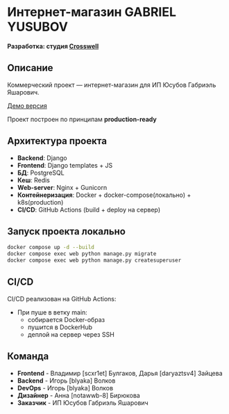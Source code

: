 # Интернет-магазин GABRIEL YUSUBOV
**Разработка: студия [Crosswell](https://crosswell.ru)**
##  Описание
Коммерческий проект — интернет-магазин для ИП Юсубов Габриэль Яшарович.

[Демо версия](https://gy.crosswell.ru)

Проект построен по принципам **production-ready**

## Архитектура проекта
- **Backend**: Django
- **Frontend**: Django templates + JS
- **БД**: PostgreSQL
- **Кеш**: Redis
- **Web-server**: Nginx + Gunicorn
- **Контейнеризация**: Docker + docker-compose(локально) + k8s(production)
- **CI/CD**: GitHub Actions (build + deploy на сервер)

## Запуск проекта локально
   ```bash
   docker compose up -d --build
   docker compose exec web python manage.py migrate
   docker compose exec web python manage.py createsuperuser
   ```

## CI/CD
CI/CD реализован на GitHub Actions:

- При пуше в ветку main:
    - собирается Docker-образ
    - пушится в DockerHub
    - деплой на сервер через SSH

## Команда
- **Frontend** - Владимир [scxr1et] Булгаков, Дарья [daryaztsv4] Зайцева
- **Backend** - Игорь [blyaka] Волков
- **DevOps** - Игорь [blyaka] Волков
- **Дизайнер** - Анна [notawwb-8] Бирюкова
- **Заказчик** - ИП Юсубов Габриэль Яшарович